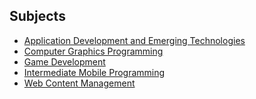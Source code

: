 ## Subjects
- [Application Development and Emerging Technologies]()
- [Computer Graphics Programming]()
- [Game Development]()
- [Intermediate Mobile Programming]()
- [Web Content Management]()
